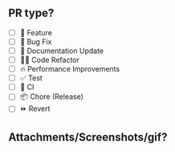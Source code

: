 <!-- Please add some description and list the changes -->

## PR type?

- [ ] 🍕 Feature
- [ ] 🐛 Bug Fix
- [ ] 📝 Documentation Update
- [ ] 🧑‍💻 Code Refactor
- [ ] 🔥 Performance Improvements
- [ ] ✅ Test
- [ ] 🔁 CI
- [ ] 📦 Chore (Release)
- [ ] ⏩ Revert

## Attachments/Screenshots/gif?

<!-- What gif best describes this PR or how it makes you feel? -->
